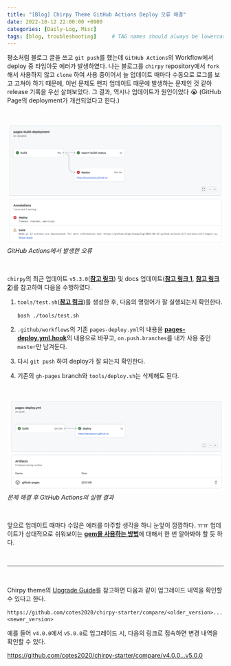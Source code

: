 ```yaml
---
title: "[Blog] Chirpy Theme GitHub Actions Deploy 오류 해결"
date: 2022-10-12 22:00:00 +0900
categories: [Daily-Log, Misc]
tags: [blog, troubleshooting]     # TAG names should always be lowercase
---
```


평소처럼 블로그 글을 쓰고 `git push`를 했는데 `GitHub Actions`의 Workflow에서 deploy 중 타임아웃 에러가 발생하였다. 나는 블로그를 `chirpy` repository에서 `fork` 해서 사용하지 않고 `clone` 하여 사용 중이어서 늘 업데이트 때마다 수동으로 로그를 보고 고쳐야 하기 때문에, 이번 문제도 왠지 업데이트 때문에 발생하는 문제인 것 같아 release 기록을 우선 살펴보았다. 그 결과, 역시나 업데이트가 원인이었다 😭 (GitHub Page의 deployment가 개선되었다고 한다.)

<br>

![](../../../assets/img/posts/Dev-Log/Blog/2022-10-12-error-1.png)
_GitHub Actions에서 발생한 오류_

<br>

`chirpy`의 최근 업데이트 `v5.3.0`([**참고 링크**](https://github.com/cotes2020/jekyll-theme-chirpy/releases/tag/v5.3.0)) 및 docs 업데이트([**참고 링크 1**](https://chirpy.cotes.page/posts/getting-started/#deploy-by-using-github-actions), [**참고 링크 2**](https://github.com/cotes2020/jekyll-theme-chirpy/blob/v5.3.0/.github/PULL_REQUEST_TEMPLATE.md))를 참고하여 다음을 수행하였다.

1. `tools/test.sh`([**참고 링크**](https://github.com/cotes2020/jekyll-theme-chirpy/blob/v5.3.0/tools/test.sh))를 생성한 후, 다음의 명령어가 잘 실행되는지 확인한다.

    ```shell
    bash ./tools/test.sh
    ```

2. `.github/workflows`의 기존 `pages-deploy.yml`의 내용을 [**pages-deploy.yml.hook**](https://github.com/cotes2020/jekyll-theme-chirpy/blob/v5.3.0/.github/workflows/pages-deploy.yml.hook)의 내용으로 바꾸고, `on.push.branches`를 내가 사용 중인 `master`만 남겨둔다.

3. 다시 `git push` 하여 deploy가 잘 되는지 확인한다.

4. 기존의 `gh-pages` branch와 `tools/deploy.sh`는 삭제해도 된다.

<br>

![](../../../assets/img/posts/Dev-Log/Blog/2022-10-12-error-2.png)
_문제 해결 후 GitHub Actions의 실행 결과_

<br>

앞으로 업데이트 때마다 수많은 에러를 마주할 생각을 하니 눈앞이 깜깜하다. ㅠㅠ 업데이트가 상대적으로 쉬워보이는 [**gem을 사용하는 방법**](https://chirpy.cotes.page/posts/getting-started/#upgrading)에 대해서 한 번 알아봐야 할 듯 하다.

<br>

<hr>

<br>

Chirpy theme의 [Upgrade Guide](https://github.com/cotes2020/jekyll-theme-chirpy/wiki/Upgrade-Guide)를 참고하면 다음과 같이 업그레이드 내역을 확인할 수 있다고 한다. 


```
https://github.com/cotes2020/chirpy-starter/compare/<older_version>...<newer_version>
```


예를 들어 `v4.0.0`에서 `v5.0.0`로 업그레이드 시, 다음의 링크로 접속하면 변경 내역을 확인할 수 있다.

https://github.com/cotes2020/chirpy-starter/compare/v4.0.0...v5.0.0

